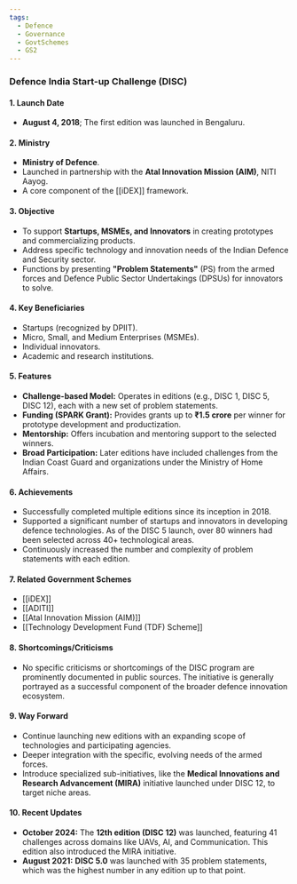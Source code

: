```yaml
---
tags:
  - Defence
  - Governance
  - GovtSchemes
  - GS2
---
```

### Defence India Start-up Challenge (DISC)

#### 1. Launch Date
*   **August 4, 2018**; The first edition was launched in Bengaluru.

#### 2. Ministry
*   **Ministry of Defence**.
*   Launched in partnership with the **Atal Innovation Mission (AIM)**, NITI Aayog.
*   A core component of the [[iDEX]] framework.

#### 3. Objective
*   To support **Startups, MSMEs, and Innovators** in creating prototypes and commercializing products.
*   Address specific technology and innovation needs of the Indian Defence and Security sector.
*   Functions by presenting **"Problem Statements"** (PS) from the armed forces and Defence Public Sector Undertakings (DPSUs) for innovators to solve.

#### 4. Key Beneficiaries
*   Startups (recognized by DPIIT).
*   Micro, Small, and Medium Enterprises (MSMEs).
*   Individual innovators.
*   Academic and research institutions.

#### 5. Features
*   **Challenge-based Model:** Operates in editions (e.g., DISC 1, DISC 5, DISC 12), each with a new set of problem statements.
*   **Funding (SPARK Grant):** Provides grants up to **₹1.5 crore** per winner for prototype development and productization.
*   **Mentorship:** Offers incubation and mentoring support to the selected winners.
*   **Broad Participation:** Later editions have included challenges from the Indian Coast Guard and organizations under the Ministry of Home Affairs.

#### 6. Achievements
*   Successfully completed multiple editions since its inception in 2018.
*   Supported a significant number of startups and innovators in developing defence technologies. As of the DISC 5 launch, over 80 winners had been selected across 40+ technological areas.
*   Continuously increased the number and complexity of problem statements with each edition.

#### 7. Related Government Schemes
*   [[iDEX]]
*   [[ADITI]]
*   [[Atal Innovation Mission (AIM)]]
*   [[Technology Development Fund (TDF) Scheme]]

#### 8. Shortcomings/Criticisms
*   No specific criticisms or shortcomings of the DISC program are prominently documented in public sources. The initiative is generally portrayed as a successful component of the broader defence innovation ecosystem.

#### 9. Way Forward
*   Continue launching new editions with an expanding scope of technologies and participating agencies.
*   Deeper integration with the specific, evolving needs of the armed forces.
*   Introduce specialized sub-initiatives, like the **Medical Innovations and Research Advancement (MIRA)** initiative launched under DISC 12, to target niche areas.

#### 10. Recent Updates
*   **October 2024:** The **12th edition (DISC 12)** was launched, featuring 41 challenges across domains like UAVs, AI, and Communication. This edition also introduced the MIRA initiative.
*   **August 2021:** **DISC 5.0** was launched with 35 problem statements, which was the highest number in any edition up to that point.
